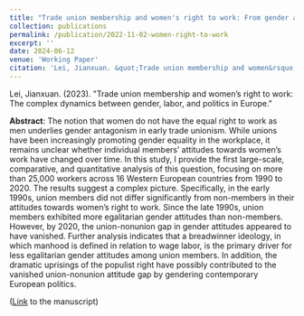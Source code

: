 ```yaml
---
title: "Trade union membership and women's right to work: From gender antagonism to inclusive solidarity"
collection: publications
permalink: /publication/2022-11-02-women-right-to-work
excerpt: ''
date: 2024-06-12
venue: 'Working Paper'
citation: 'Lei, Jianxuan. &quot;Trade union membership and women&rsquo;s right to work: The complex dynamics between gender, labor, and politics in Europe.&quot; Work in progress'
---
```

Lei, Jianxuan. (2023). "Trade union membership and women’s right to work: The complex dynamics between gender, labor, and politics in Europe."

**Abstract**: The notion that women do not have the equal right to work as men underlies gender antagonism in early trade unionism. While unions have been increasingly promoting gender equality in the workplace, it remains unclear whether individual members’ attitudes towards women’s work have changed over time. In this study, I provide the first large-scale, comparative, and quantitative analysis of this question, focusing on more than 25,000 workers across 16 Western European countries from 1990 to 2020. The results suggest a complex picture. Specifically, in the early 1990s, union members did not differ significantly from non-members in their attitudes towards women’s right to work. Since the late 1990s, union members exhibited more egalitarian gender attitudes than non-members. However, by 2020, the union-nonunion gap in gender attitudes appeared to have vanished. Further analysis indicates that a breadwinner ideology, in which manhood is defined in relation to wage labor, is the primary driver for less egalitarian gender attitudes among union members. In addition, the dramatic uprisings of the populist right have possibly contributed to the vanished union-nonunion attitude gap by gendering contemporary European politics.

([Link](https://jianxuan-lei.github.io/files/rtw.pdf) to the manuscript)
